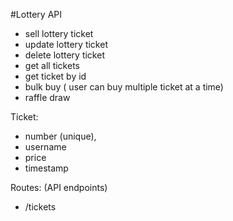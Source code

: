 #Lottery API

- sell lottery ticket
- update lottery ticket
- delete lottery ticket
- get all tickets
- get ticket by id
- bulk buy ( user can buy multiple ticket at a time)
- raffle draw

Ticket:

- number (unique),
- username
- price
- timestamp

Routes: (API endpoints)

- /tickets
